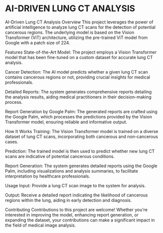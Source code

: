 # AI-DRIVEN LUNG CT ANALYSIS

AI-Driven Lung CT Analysis
Overview
This project leverages the power of artificial intelligence to analyze lung CT scans for the detection of potential cancerous regions. The underlying model is based on the Vision Transformer (ViT) architecture, utilizing the pre-trained ViT model from Google with a patch size of 224.

Features
State-of-the-Art Model: The project employs a Vision Transformer model that has been fine-tuned on a custom dataset for accurate lung CT analysis.

Cancer Detection: The AI model predicts whether a given lung CT scan contains cancerous regions or not, providing crucial insights for medical professionals.

Detailed Reports: The system generates comprehensive reports detailing the analysis results, aiding medical practitioners in their decision-making process.

Report Generation by Google Palm: The generated reports are crafted using the Google Palm, which processes the predictions provided by the Vision Transformer model, ensuring reliable and informative output.

How It Works
Training: The Vision Transformer model is trained on a diverse dataset of lung CT scans, incorporating both cancerous and non-cancerous cases.

Prediction: The trained model is then used to predict whether new lung CT scans are indicative of potential cancerous conditions.

Report Generation: The system generates detailed reports using the Google Palm, including visualizations and analysis summaries, to facilitate interpretation by healthcare professionals.

Usage
Input: Provide a lung CT scan image to the system for analysis.

Output: Receive a detailed report indicating the likelihood of cancerous regions within the lung, aiding in early detection and diagnosis.

Contributing
Contributions to this project are welcome! Whether you're interested in improving the model, enhancing report generation, or expanding the dataset, your contributions can make a significant impact in the field of medical image analysis.
